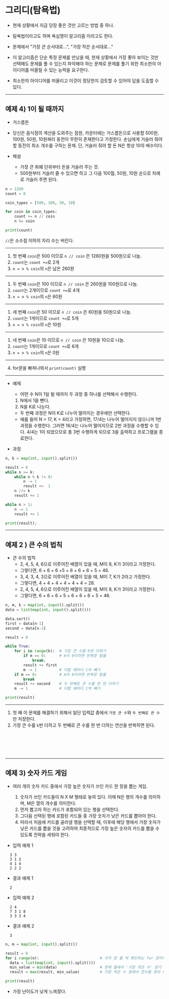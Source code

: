 # 그리디(탐욕법)

- 현재 상황에서 지금 당장 좋은 것만 고르는 방법 중 하나.
- 탐욕법이라고도 하며 욕심쟁이 알고리즘 이라고도 한다.
- 문제에서 "가장 큰 순서대로...", "가장 작은 순서대로..."
- 이 알고리즘은 단순 특정 문제를 만났을 때, 현재 상황에서 가장 좋아 보이는 것만 선택해도 문제를 풀 수 있는지 파악해야 하는 문제로 문제를 풀기 위한 최소한의 아이디어를 떠올릴 수 있는 능력을 요구한다.

- 최소한의 아이디어를 떠올리고 이것이 정당한지 검토할 수 있어야 답을 도출할 수 있다.

----- 

## 예제 4) 1이 될 때까지

  - 거스름돈
  - 당신은 음식점의 계산을 도와주는 점원, 카운터에는 거스름돈으로 사용할 500원, 100원, 50원, 10원짜리 동전이 무한히 존재한다고 가정한다. 손님에게 거슬러 줘야할 동전의 최소 개수를 구하는 문제. 단, 거슬러 줘야 할 돈 N은 항상 10의 배수이다.

- 해설
  - 가장 큰 화폐 단위부터 돈을 거슬러 주는 것.
  - 500원부터 거슬러 줄 수 있으면 하고 그 다음 100월, 50원, 10원 순으로 차례로 거슬러 주면 된다.

```python
n = 1260
count = 0

coin_types = [500, 100, 50, 10]

for coin in coin_types:
    count += n // coin
    n %= coin

print(count)
```

`//`은 소수점 이하의 자리 수는 버린다.<br>

---

1. 첫 번째 `coin`은 500 이므로 `n // coin` 은 1260원을 500원으로 나눔.<br>
2. `count`는 `count +=`로 2개 <br>
3. `n = n % coin`의 `n`은 남은 260원

---

1. 두 번째 `coin`은 100 이므로 `n // coin` 은 260원을 100원으로 나눔.
2. `count`는 2개이므로 `count +=`로 4개
3. `n = n % coin`의 `n`은 60원

---

1. 세 번째 `coin`은 50 이므로 `n // coin` 은 60원을 50원으로 나눔.
2. `count`는 1개이므로 `count +=`로 5개
3. `n = n % coin`의 `n`은 10원

---

1. 네 번째 `coin`은 10 이므로 `n // coin` 은 10원을 10으로 나눔.
2. `count`는 1개이므로 `count +=`로 6개
3. `n = n % coin`의 `n`은 0원

---

4. for문을 빠져나와서 `print(count)` 실행

---

- 예제

  - 어떤 수 N이 1일 될 때까지 두 과정 중 하나를 선택해서 수행한다.

  1. N에서 1을 뺀다.
  2. N을 K로 나눈다.

  - 두 번째 과정은 N이 K로 나누어 떨어지는 경우에만 선택한다.
  - 예를 들어 N = 17, K = 4라고 가정하면, 17/4는 나누어 떨어지지 않으니까 1번 과정을 수행한다. 그러면 16/4는 나누어 떨어지므로 2번 과정을 수행할 수 있다. 4/4는 1이 되었으므로 총 3번 수행하게 되므로 3을 출력하고 프로그램을 종료한다.

- 과정

```python
n, k = map(int, input().split())

result = 0
while n >= k:
    while n % k != 0:
        n -= 1
        result +=  1
    n //= k
    result += 1

while n > 1:
    n -= 1
    result += 1

print(result);

```

-----

## 예제 2 ) 큰 수의 법칙

- 큰 수의 법칙
  - 2, 4, 5, 4, 6으로 이루어진 배열이 있을 때, M이 8, K가 3이라고 가정한다.
  - 그렇다면, 6 + 6 + 6 +5 + 6 + 6 + 6 + 5 = 46.
  - 3, 4, 3, 4, 3으로 이루어진 배열이 있을 때, M이 7, K가 2라고 가정한다.
  - 그렇다면, 4 + 4 + 4 + 4 + 4 + 4 = 28.
  - 2, 4, 5, 4, 6으로 이루어진 배열이 있을 때, M이 8, K가 3이라고 가정한다.
  - 그렇다면, 6 + 6 + 6 + 5 + 6 + 6 + 6 + 5 = 46. 

```python
n, m, k = map(int, input().split())
data = list(map(int, input().split()))

data.sort()
first = data[n-1]
second = data[n-2]

result = 0

while True:
    for i in range(k):  # 가장 큰 수를 K번 더하기
        if m == 0:      # m이 0이라면 반복문 탈출
            break;
        result += first
        m -= 1          # 더할 때마다 1씩 빼기
    if m == 0:          # m이 0이라면 반복문 탈출
        break
    result += second    # 두 번째로 큰 수를 한 번 더하기
    m -= 1              # 더할 때마다 1씩 빼기

print(result)
```

---
1. 첫 째 이 문제를 해결하기 위해서 일단 입력값 중에서 `가장 큰 수`와 `두 번째로 큰 수`만 저장한다.
2. 가장 큰 수를 `k`번 더하고 두 번째로 큰 수를 한 번 더하는 연산을 반복하면 된다.
<br>
<br>
<br>
<br>

----

## 예제 3) 숫자 카드 게임
- 여러 개의 숫자 카드 중에서 가장 높은 숫자가 쓰인 카드 한 장을 뽑는 게임.
  1. 숫자가 쓰인 카드들이 N X M 형태로 놓여 있다. 이때 N은 행의 개수를 의미하며, M은 열의 개수를 의미한다.
  2. 먼저 뽑고자 하는 카드가 포함되어 있는 행을 선택한다.
  3. 그다음 선택된 행에 포함된 카드들 중 가장 숫자가 낮은 카드를 뽑아야 한다.
  4. 따라서 처음에 카드를 골라낼 행을 선택할 때, 이후에 해당 행에서 가장 숫자가 낮은 카드를 뽑을 것을 고려하여 최종적으로 가장 높은 숫자의 카드를 뽑을 수 있도록 전략을 세워야 한다.

- 입력 예제 1
```
  3 3
  3 1 2
  4 1 4
  2 2 2
```
- 결과 예제 1
```
  2
```

- 입력 예제 2
```
  2 4
  7 3 1 8
  3 3 3 4
```
- 결과 예제 2
```
  3
```

```python
n, m = map(int, input().split())

result = 0
for i range(n):                           # 각각 한 줄 씩 확인하는 for 문이다.
  data = list(map(int, input().split()))
  min_value = min(data)                   # 현재 줄에서 '가장 작은 수' 찾기
  result = max(result, min_value)         # 가장 작은 수 중에서 큰수를 찾아 대입

print(result)
```
- 가장 난이도가 낮게 느껴졌다.